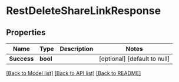 # RestDeleteShareLinkResponse

## Properties
Name | Type | Description | Notes
------------ | ------------- | ------------- | -------------
**Success** | **bool** |  | [optional] [default to null]

[[Back to Model list]](../../README.md#documentation-for-models) [[Back to API list]](../../README.md#documentation-for-api-endpoints) [[Back to README]](../../README.md)


